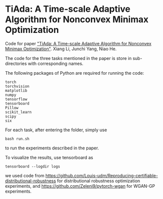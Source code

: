 # TiAda: A Time-scale Adaptive Algorithm for Nonconvex Minimax Optimization

Code for paper ["TiAda: A Time-scale Adaptive Algorithm for Nonconvex Minimax Optimization"](https://arxiv.org/abs/2210.17478).
Xiang Li, Junchi Yang, Niao He.

The code for the three tasks mentioned in the paper is store in sub-directories with corresponding names.

The following packages of Python are required for running the code:
````
torch
torchvision
matplotlib
numpy
tensorflow
tensorboard
Pillow
scikit_learn
scipy
six
````

For each task, after entering the folder, simply use
````
bash run.sh
````
to run the experiments described in the paper.

To visualize the results, use tensorboard as
````
tensorboard --logdir logs
````


we used code from https://github.com/Louis-udm/Reproducing-certifiable-distributional-robustness for distributional robustness optimization experiments, and https://github.com/Zeleni9/pytorch-wgan for WGAN-GP experiments.

